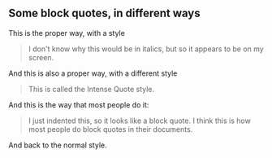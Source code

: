 ## Some block quotes, in different ways

This is the proper way, with a style

> I don't know why this would be in italics, but so it appears to be on my screen.

And this is also a proper way, with a different style

> This is called the Intense Quote style.

And this is the way that most people do it:

> I just indented this, so it looks like a block quote. I think this is how most people do block quotes in their documents.

And back to the normal style.
